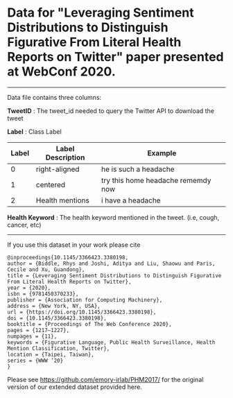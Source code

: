 # Data for "Leveraging Sentiment Distributions to Distinguish Figurative From Literal Health Reports on Twitter" paper presented at WebConf 2020.

***

Data file contains three columns:

**TweetID** : The tweet_id needed to query the Twitter API to download the tweet

**Label** : Class Label

| Label        | Label Description           | Example |
| ------------- |-------------| -------------|
| 0      | right-aligned | he is such a headache |
| 1      | centered      | try this home headache rememdy now |
| 2 | Health mentions      | i have a headache |

**Health Keyword** : The health keyword mentioned in the tweet. (i.e, cough, cancer, etc) 


***

If you use this dataset in your work please cite 

```
@inproceedings{10.1145/3366423.3380198,
author = {Biddle, Rhys and Joshi, Aditya and Liu, Shaowu and Paris, Cecile and Xu, Guandong},
title = {Leveraging Sentiment Distributions to Distinguish Figurative From Literal Health Reports on Twitter},
year = {2020},
isbn = {9781450370233},
publisher = {Association for Computing Machinery},
address = {New York, NY, USA},
url = {https://doi.org/10.1145/3366423.3380198},
doi = {10.1145/3366423.3380198},
booktitle = {Proceedings of The Web Conference 2020},
pages = {1217–1227},
numpages = {11},
keywords = {Figurative Language, Public Health Surveillance, Health Mention Classification, Twitter},
location = {Taipei, Taiwan},
series = {WWW ’20}
}
```

Please see https://github.com/emory-irlab/PHM2017/ for the original version of our extended dataset provided here.
